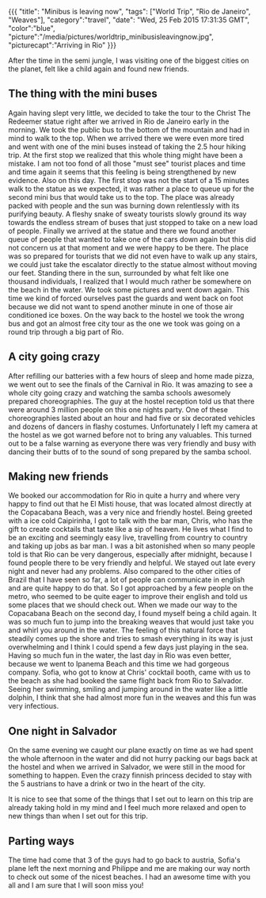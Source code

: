 {{{
  "title": "Minibus is leaving now",
  "tags": ["World Trip", "Rio de Janeiro", "Weaves"],
  "category":"travel",
  "date": "Wed, 25 Feb 2015 17:31:35 GMT",
  "color":"blue",
  "picture":"/media/pictures/worldtrip_minibusisleavingnow.jpg",
  "picturecapt":"Arriving in Rio"
}}}

After the time in the semi jungle, I was visiting one of the biggest cities on the planet, felt like a child again and found new friends.
<!--more-->
## The thing with the mini buses
Again having slept very little, we decided to take the tour to the Christ The Redeemer statue right after we arrived in Rio de Janeiro early in the morning.
We took the public bus to the bottom of the mountain and had in mind to walk to the top. When we arrived there we were even more tired and
went with one of the mini buses instead of taking the 2.5 hour hiking trip. At the first stop we realized that this whole thing might have been
a mistake. I am not too fond of all those "must see" tourist places and time and time again it seems that this feeling is being strengthened
by new evidence. Also on this day. The first stop was not the start of a 15 minutes walk to the statue as we expected, it was rather a place
to queue up for the second mini bus that would take us to the top. The place was already packed with people and the sun was burning down
relentlessly with its purifying beauty. A fleshy snake of sweaty tourists slowly ground its way towards the endless stream of buses that
just stopped to take on a new load of people. Finally we arrived at the statue and there we found another queue of people that wanted to
take one of the cars down again but this did not concern us at that moment and we were happy to be there. The place was so prepared for
tourists that we did not even have to walk up any stairs, we could just take the escalator directly to the statue almost without moving our
feet. Standing there in the sun, surrounded by what felt like one thousand individuals, I realized that I would much rather be somewhere
on the beach in the water. We took some pictures and went down again. This time we kind of forced ourselves past the guards and went back on
foot because we did not want to spend another minute in one of those air conditioned ice boxes. On the way back to the hostel we took
the wrong bus and got an almost free city tour as the one we took was going on a round trip through a big part of Rio.

## A city going crazy
After refilling our batteries with a few hours of sleep and home made pizza, we went out to see the finals of the Carnival in Rio. It was
amazing to see a whole city going crazy and watching the samba schools awesomely prepared choreographies. The guy at the hostel reception
told us that there were around 3 million people on this one nights party. One of these choreographies lasted about an hour and had five or
six decorated vehicles and dozens of dancers in flashy costumes. Unfortunately I left my camera at the hostel as we got warned before not to
bring any valuables. This turned out to be a false warning as everyone there was very friendly and busy with dancing their butts of to the
sound of song prepared by the samba school.

## Making new friends
We booked our accommodation for Rio in quite a hurry and where very happy to find out that he El Misti house, that was located almost
directly at the Copacabana Beach, was a very nice and friendly hostel. Being greeted with a ice cold Caipirinha, I got to talk with
the bar man, Chris, who has the gift to create cocktails that taste like a sip of heaven. He lives what I find to be an exciting and seemingly
easy live, travelling from country to country and taking up jobs as bar man.
I was a bit astonished when so many people told is that Rio can be very dangerous, especially after midnight, because I found people there
to be very friendly and helpful. We stayed out late every night and never had any problems. Also compared to the other cities of Brazil
that I have seen so far, a lot of people can communicate in english and are quite happy to do that. So I got approached by a few people on
the metro, who seemed to be quite eager to improve their english and told us some places that we should check out.
When we made our way to the Copacabana Beach on the second day, I found myself being a child again. It was so much fun to jump into the
breaking weaves that would just take you and whirl you around in the water. The feeling of this natural force that steadily comes up the
shore and tries to smash everything in its way is just overwhelming and I think I could spend a few days just playing in the sea.
Having so much fun in the water, the last day in Rio was even better, because we went to Ipanema Beach and this time we had gorgeous company.
Sofia, who got to know at Chris' cocktail booth, came with us to the beach as she had booked the same flight back from Rio to Salvador.
Seeing her swimming, smiling and jumping around in the water like a little dolphin, I think that she had almost more fun in the weaves
and this fun was very infectious.

## One night in Salvador
On the same evening we caught our plane exactly on time as we had spent the whole afternoon in the water and did not hurry packing our bags
back at the hostel and when we arrived in Salvador, we were still in the mood for something to happen. Even the crazy finnish princess decided
to stay with the 5 austrians to have a drink or two in the heart of the city.

It is nice to see that some of the things that I set out to learn on this trip are already taking hold in my mind and I feel much more relaxed
and open to new things than when I set out for this trip.

## Parting ways
The time had come that 3 of the guys had to go back to austria, Sofia's plane left the next morning and Philippe and me are making our way north
to check out some of the nicest beaches. I had an awesome time with you all and I am sure that I will soon miss you!

<!--gallery:media/pictures/minibusisleavingnow-->

